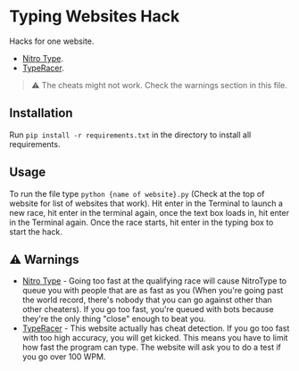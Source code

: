 # Typing Websites Hack
Hacks for one website.
- [Nitro Type](https://www.nitrotype.com/).
- [TypeRacer](https://play.typeracer.com/).

> :warning: The cheats might not work. Check the warnings section in this file.

## Installation
Run `pip install -r requirements.txt` in the directory to install all requirements.

## Usage
To run the file type `python {name of website}.py` (Check at the top of website for list of websites that work).
Hit enter in the Terminal to launch a new race, hit enter in the terminal again, once the text
box loads in, hit enter in the Terminal again. Once the race starts, hit enter in the typing box to start the hack.

## :warning: Warnings
- [Nitro Type](https://www.nitrotype.com/) - Going too fast at the qualifying race will cause NitroType 
to queue you with people that are as fast as you (When you're going past the world record, there's nobody that you can 
go against other than other cheaters). If you go too fast, you're queued with bots because they're the only thing
"close" enough to beat you.
- [TypeRacer](https://play.typeracer.com/) - This website actually has cheat detection. If you go too fast with too high
accuracy, you will get kicked. This means you have to limit how fast the program can type. The website will
ask you to do a test if you go over 100 WPM.

